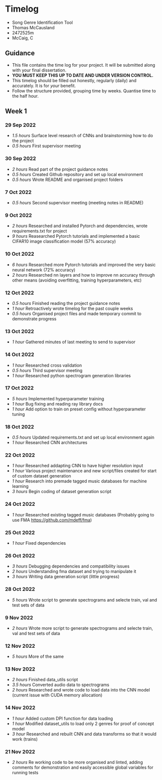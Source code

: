 # Timelog

* Song Genre Identification Tool
* Thomas McCausland
* 2472525m
* McCaig, C

## Guidance

* This file contains the time log for your project. It will be submitted along with your final dissertation.
* **YOU MUST KEEP THIS UP TO DATE AND UNDER VERSION CONTROL.**
* This timelog should be filled out honestly, regularly (daily) and accurately. It is for *your* benefit.
* Follow the structure provided, grouping time by weeks.  Quantise time to the half hour.

## Week 1

### 29 Sep 2022

* *1.5 hours* Surface level research of CNNs and brainstorming how to do the project
* *0.5 hours* First supervisor meeting

### 30 Sep 2022

* *2 hours* Read part of the project guidance notes
* *0.5 hours* Created Github repository and set up local environment
* *0.5 hours* Wrote README and organised project folders

### 7 Oct 2022

* *0.5 hours* Second supervisor meeting (meeting notes in README)

### 9 Oct 2022

* *2 hours* Researched and installed Pytorch and dependencies, wrote requirements.txt for project
* *9 hours* Reasearched Pytorch tutorials and implemented a basic CIFAR10 image classification model (57% accuracy)

### 10 Oct 2022

* *6 hours* Researched more Pytorch tutorials and improved the very basic neural network  (72% accuracy)
* *2 hours* Researched nn layers and how to improve nn accuracy through other means (avoiding overfitting, training hyperparameters, etc)

### 12 Oct 2022

* *0.5 hours* Finished reading the project guidance notes
* *1 hour* Retroactively wrote timelog for the past couple weeks
* *0.5 hours* Organised project files and made temporary commit to demonstrate progress

### 13 Oct 2022

* *1 hour* Gathered minutes of last meeting to send to supervisor

### 14 Oct 2022

* *1 hour* Researched cross validation
* *0.5 hours* Third supervisor meeting
* *1 hour* Researched python spectrogram generation libraries

### 17 Oct 2022

* *5 hours* Implemented hyperparameter training
* *1 hour* Bug fixing and reading ray library docs
* *1 hour* Add option to train on preset config without hyperparameter tuning

### 18 Oct 2022

* *0.5 hours* Updated requirements.txt and set up local environment again
* *1 hour* Researched CNN architectures

### 22 Oct 2022

* *1 hour* Researched addapting CNN to have higher resolution input
* *1 hour* Various project maintenance and new script/files created for start of custom dataset generation
* *1 hour* Research into premade tagged music databases for machine learning
* *3 hours* Begin coding of dataset generation script

### 24 Oct 2022

* *1 hour* Researched existing tagged music databases (Probably going to use FMA https://github.com/mdeff/fma)

### 25 Oct 2022

* *1 hour* Fixed dependencies

### 26 Oct 2022

* *3 hours* Debugging dependencies and compatibility issues
* *2 hours* Understanding fma dataset and trying to manipulate it
* *3 hours* Writing data generation script (little progress)

### 28 Oct 2022

* *5 hours* Wrote script to generate spectrograms and selecte train, val and test sets of data

### 9 Nov 2022

* *2 hours* Wrote more script to generate spectrograms and selecte train, val and test sets of data

### 12 Nov 2022

* *5 hours* More of the same

### 13 Nov 2022

* *2 hours* Finished data_utils script 
* *3.5 hours* Converted audio data to spectrograms
* *2 hours* Researched and wrote code to load data into the CNN model (current issue with CUDA memory allocation)

### 14 Nov 2022

* *1 hour* Added custom DPI function for data loading
* *1 hour* Modified dataset_utils to load only 2 genres for proof of concept model
* *3 hour* Researched and rebuilt CNN and data transforms so that it would work (trains)

### 21 Nov 2022

* *2 hours* Re working code to be more organised and linted, adding comments for demonstration and easily accessible global variables for running tests
